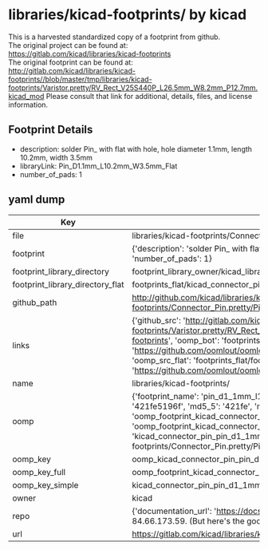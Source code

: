 # libraries/kicad-footprints/ by kicad  
This is a harvested standardized copy of a footprint from github.  
The original project can be found at:  
https://gitlab.com/kicad/libraries/kicad-footprints  
The original footprint can be found at:
http://gitlab.com/kicad/libraries/kicad-footprints//blob/master/tmp/libraries/kicad-footprints/Varistor.pretty/RV_Rect_V25S440P_L26.5mm_W8.2mm_P12.7mm.kicad_mod
Please consult that link for additional, details, files, and license information.  
## Footprint Details
* description: solder Pin_ with flat with hole, hole diameter 1.1mm, length 10.2mm, width 3.5mm  
* libraryLink: Pin_D1.1mm_L10.2mm_W3.5mm_Flat  
* number_of_pads: 1  
## yaml dump  
| Key | Value |  
| --- | --- |  
| file | libraries/kicad-footprints/Connector_Pin.pretty/Pin_D1.1mm_L10.2mm_W3.5mm_Flat.kicad_mod |  
| footprint | {'description': 'solder Pin_ with flat with hole, hole diameter 1.1mm, length 10.2mm, width 3.5mm', 'libraryLink': 'Pin_D1.1mm_L10.2mm_W3.5mm_Flat', 'number_of_pads': 1} |  
| footprint_library_directory | footprint_library_owner/kicad_libraries/kicad-footprints/ |  
| footprint_library_directory_flat | footprints_flat/kicad_connector_pin_pin_d1_1mm_l10_2mm_w3_5mm_flat/working |  
| github_path | http://github.com/kicad/libraries/kicad-footprints//blob/master/tmp/libraries/kicad-footprints/Connector_Pin.pretty/Pin_D1.1mm_L10.2mm_W3.5mm_Flat.kicad_mod |  
| links | {'github_src': 'http://gitlab.com/kicad/libraries/kicad-footprints//blob/master/tmp/libraries/kicad-footprints/Varistor.pretty/RV_Rect_V25S440P_L26.5mm_W8.2mm_P12.7mm.kicad_mod', 'github_src_repo': 'https://gitlab.com/kicad/libraries/kicad-footprints', 'oomp_bot': 'footprints/kicad_connector_pin_pin_d1_1mm_l10_2mm_w3_5mm_flat/working', 'oomp_bot_github': 'https://github.com/oomlout/oomlout_oomp_footprint_bot/tree/main/footprints/kicad_connector_pin_pin_d1_1mm_l10_2mm_w3_5mm_flat/working', 'oomp_src_flat': 'footprints_flat/footprints_flat/kicad_connector_pin_pin_d1_1mm_l10_2mm_w3_5mm_flat/working', 'oomp_src_flat_github': 'https://github.com/oomlout/oomlout_oomp_footprint_src/tree/main/footprints_flat/kicad_connector_pin_pin_d1_1mm_l10_2mm_w3_5mm_flat/working'} |  
| name | libraries/kicad-footprints/ |  
| oomp | {'footprint_name': 'pin_d1_1mm_l10_2mm_w3_5mm_flat', 'library_name': 'connector_pin', 'md5': '421fe5196f75e0fc5a882ee79c50fff2', 'md5_10': '421fe5196f', 'md5_5': '421fe', 'md5_6': '421fe5', 'oomp_key': 'oomp_kicad_connector_pin_pin_d1_1mm_l10_2mm_w3_5mm_flat', 'oomp_key_extra': 'oomp_footprint_kicad_connector_pin_pin_d1_1mm_l10_2mm_w3_5mm_flat', 'oomp_key_full': 'oomp_footprint_kicad_connector_pin_pin_d1_1mm_l10_2mm_w3_5mm_flat_421fe5', 'oomp_key_simple': 'kicad_connector_pin_pin_d1_1mm_l10_2mm_w3_5mm_flat', 'original_filename': 'libraries/kicad-footprints/Connector_Pin.pretty/Pin_D1.1mm_L10.2mm_W3.5mm_Flat.kicad_mod', 'owner_name': 'kicad'} |  
| oomp_key | oomp_kicad_connector_pin_pin_d1_1mm_l10_2mm_w3_5mm_flat |  
| oomp_key_full | oomp_footprint_kicad_connector_pin_pin_d1_1mm_l10_2mm_w3_5mm_flat |  
| oomp_key_simple | kicad_connector_pin_pin_d1_1mm_l10_2mm_w3_5mm_flat |  
| owner | kicad |  
| repo | {'documentation_url': 'https://docs.github.com/rest/overview/resources-in-the-rest-api#rate-limiting', 'message': "API rate limit exceeded for 84.66.173.59. (But here's the good news: Authenticated requests get a higher rate limit. Check out the documentation for more details.)"} |  
| url | https://gitlab.com/kicad/libraries/kicad-footprints |  

